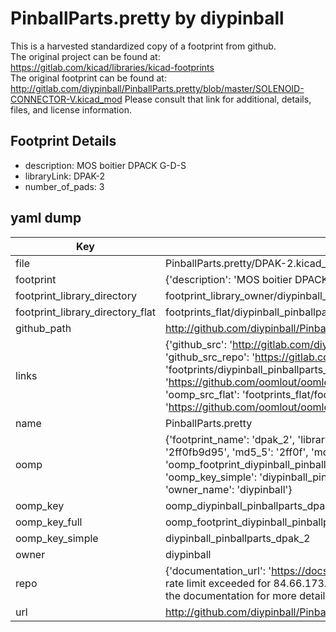 # PinballParts.pretty by diypinball  
This is a harvested standardized copy of a footprint from github.  
The original project can be found at:  
https://gitlab.com/kicad/libraries/kicad-footprints  
The original footprint can be found at:
http://gitlab.com/diypinball/PinballParts.pretty/blob/master/SOLENOID-CONNECTOR-V.kicad_mod
Please consult that link for additional, details, files, and license information.  
## Footprint Details
* description: MOS boitier DPACK G-D-S  
* libraryLink: DPAK-2  
* number_of_pads: 3  
## yaml dump  
| Key | Value |  
| --- | --- |  
| file | PinballParts.pretty/DPAK-2.kicad_mod |  
| footprint | {'description': 'MOS boitier DPACK G-D-S', 'libraryLink': 'DPAK-2', 'number_of_pads': 3} |  
| footprint_library_directory | footprint_library_owner/diypinball_PinballParts.pretty |  
| footprint_library_directory_flat | footprints_flat/diypinball_pinballparts_dpak_2/working |  
| github_path | http://github.com/diypinball/PinballParts.pretty/blob/master/DPAK-2.kicad_mod |  
| links | {'github_src': 'http://gitlab.com/diypinball/PinballParts.pretty/blob/master/SOLENOID-CONNECTOR-V.kicad_mod', 'github_src_repo': 'https://gitlab.com/kicad/libraries/kicad-footprints', 'oomp_bot': 'footprints/diypinball_pinballparts_dpak_2/working', 'oomp_bot_github': 'https://github.com/oomlout/oomlout_oomp_footprint_bot/tree/main/footprints/diypinball_pinballparts_dpak_2/working', 'oomp_src_flat': 'footprints_flat/footprints_flat/diypinball_pinballparts_dpak_2/working', 'oomp_src_flat_github': 'https://github.com/oomlout/oomlout_oomp_footprint_src/tree/main/footprints_flat/diypinball_pinballparts_dpak_2/working'} |  
| name | PinballParts.pretty |  
| oomp | {'footprint_name': 'dpak_2', 'library_name': 'pinballparts', 'md5': '2ff0fb9d953f87fd7b147b0126ee8954', 'md5_10': '2ff0fb9d95', 'md5_5': '2ff0f', 'md5_6': '2ff0fb', 'oomp_key': 'oomp_diypinball_pinballparts_dpak_2', 'oomp_key_extra': 'oomp_footprint_diypinball_pinballparts_dpak_2', 'oomp_key_full': 'oomp_footprint_diypinball_pinballparts_dpak_2_2ff0fb', 'oomp_key_simple': 'diypinball_pinballparts_dpak_2', 'original_filename': 'PinballParts.pretty/DPAK-2.kicad_mod', 'owner_name': 'diypinball'} |  
| oomp_key | oomp_diypinball_pinballparts_dpak_2 |  
| oomp_key_full | oomp_footprint_diypinball_pinballparts_dpak_2 |  
| oomp_key_simple | diypinball_pinballparts_dpak_2 |  
| owner | diypinball |  
| repo | {'documentation_url': 'https://docs.github.com/rest/overview/resources-in-the-rest-api#rate-limiting', 'message': "API rate limit exceeded for 84.66.173.59. (But here's the good news: Authenticated requests get a higher rate limit. Check out the documentation for more details.)"} |  
| url | http://github.com/diypinball/PinballParts.pretty |  

